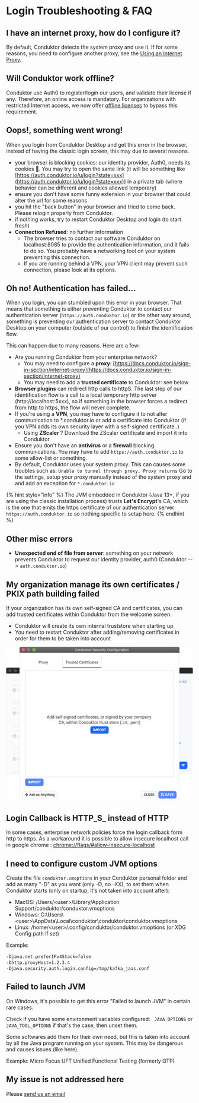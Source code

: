 # Login Troubleshooting & FAQ

## I have an internet proxy, how do I configure it?

By default, Conduktor detects the system proxy and use it. If for some reasons, you need to configure another proxy, see the [Using an Internet Proxy](internet-proxy.md).

## Will Conduktor work offline?

Conduktor use Auth0 to register/login our users, and validate their license if any. Therefore, an online access is mandatory. For organizations with restricted Internet access, we now offer [offline licenses](../licenses-and-activations/offline-licenses.md) to bypass this requirement.

## Oops!, something went wrong!

When you login from Conduktor Desktop and get this error in the browser, instead of having the classic login screen, this may due to several reasons.

* your browser is blocking cookies: our identity provider, Auth0, needs its cookies 🍪. You may try to open the same link (it will be something like [https://auth.conduktor.io/u/login?state=xxx](https://auth.conduktor.io/u/login?state=xxx)) in a private tab (where behavior can be different and cookies allowed temporary)
* ensure you don't have some funny extension in your browser that could alter the url for some reasons
* you hit the "back button" in your browser and tried to come back. Please relogin properly from Conduktor.
* if nothing works, try to restart Conduktor Desktop and login (to start fresh)
* **Connection Refused**: no further information
  * The browser tries to contact our software Conduktor on localhost:8085 to provide the authentication information, and it fails to do so. You probably have a networking tool on your system preventing this connection.
  * If you are running behind a VPN, your VPN client may prevent such connection, please look at its options.

## Oh no! Authentication has failed...

When you login, you can stumbled upon this error in your browser. That means that something is either preventing Conduktor to contact our authentication server (`https://auth.conduktor.io`) or the other way around, something is preventing our authentication server to contact Conduktor Desktop on your computer (outside of our control) to finish the identification flow.

This can happen due to many reasons. Here are a few:

* Are you running Conduktor from your enterprise network?
  * You may need to configure a **proxy**: [https://docs.conduktor.io/sign-in-section/internet-proxy](https://docs.conduktor.io/sign-in-section/internet-proxy)
  * You may need to add a **trusted certificate** to Conduktor: see below
* **Browser plugins** can redirect http calls to httpS. The last step of our identification flow is a call to a local temporary http server (http://localhost:5xxx), so if something in the browser forces a redirect from http to https, the flow will never complete.
* If you're using a **VPN**, you may have to configure it to not alter communication to \*.conduktor.io or add a certificate into Conduktor (if you VPN adds its own security layer with a self-signed certificate..)
  * Using **ZScaler** ? Download the ZScaler certificate and import it into Conduktor
* Ensure you don't have an **antivirus** or a **firewall** blocking communications. You may have to add `https://auth.conduktor.io` to some allow-list or something.
* By default, Conduktor uses your system proxy. This can causes some troubles such as: `Unable to tunnel through proxy. Proxy returns` Go to the settings, setup your proxy manually instead of the system proxy and and add an exception for `*.conduktor.io`

{% hint style="info" %}
The JVM embedded in Conduktor (Java 13+, if you are using the classic installation process) trusts **Let's Encrypt**'s CA, which is the one that emits the https certificate of our authentication server `https://auth.conduktor.io` so nothing specific to setup here.
{% endhint %}

## Other misc errors

* **Unexpected end of file from server**: something on your network prevents Conduktor to request our identity provider, auth0 (Conduktor --> `auth.conduktor.io`)

## My organization manage its own certificates / PKIX path building failed

If your organization has its own self-signed CA and certificates, you can add trusted certificates within Conduktor from the welcome screen.

* Conduktor will create its own internal truststore when starting up
* You need to restart Conduktor after adding/removing certificates in order for them to be taken into account

![](../../.gitbook/assets/screenshot-2020-05-12-at-20.26.00.png)

## Login Callback is HTTP_S_ instead of HTTP

In some cases, enterprise network policies force the login callback form http to https. As a workaround it is possible to allow insecure localhost call in google chrome : [chrome://flags/#allow-insecure-localhost](chrome://flags/#allow-insecure-localhost)

## I need to configure custom JVM options

Create the file `conduktor.vmoptions` in your Conduktor personal folder and add as many "-D" as you want (only -D, no -XX), to set them when Conduktor starts (only on startup, it's not taken into account after):

* MacOS: /Users/\<user>/Library/Application Support/conduktor/conduktor.vmoptions
* Windows: C:\Users\\\<user>\AppData\Local\conduktor\conduktor\conduktor.vmoptions
* Linux: /home/\<user>/.config/conduktor/conduktor.vmoptions (or XDG Config path if set)

Example:

```
-Djava.net.preferIPv4Stack=false
-Dhttp.proxyHost=1.2.3.4
-Djava.security.auth.login.config=/tmp/kafka_jaas.conf
```

## Failed to launch JVM

On Windows, it's possible to get this error "Failed to launch JVM" in certain rare cases.

Check if you have some environment variables configured: `_JAVA_OPTIONS` or `JAVA_TOOL_OPTIONS` if that's the case, then unset them.

Some softwares add them for their own need, but this is taken into account by all the Java program running on your system. This may be dangerous and causes issues (like here).

Example: Micro Focus UFT Unified Functional Testing (formerly QTP)

## My issue is not addressed here

Please [send us an email](mailto:support@conduktor.io?subject=Login%20Troubleshooting?body=Please%20include%20as%20much%20information%20as%20possible,%20as%20well%20as%20screenshots,%20or%20even%20better,%20videos)
